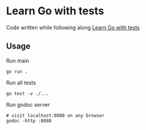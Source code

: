 # Learn Go with tests

Code written while following along [Learn Go with tests](https://quii.gitbook.io/learn-go-with-tests)

## Usage

Run main

```shell
go run .
```

Run all tests

```shell
go test -v ./...
```

Run godoc server

```shell
# visit localhost:8080 on any browser
godoc -http :8080
```
